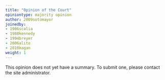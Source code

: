 ```yaml
---
title: "Opinion of the Court"
opiniontype: majority opinion
author: 2009sotomayor
joinedby:
- 1986scalia
- 1988kennedy
- 1994breyer
- 2006alito
- 2010kagan
weight: 1
---
```

This opinion does not yet have a summary. To submit one, please contact the site administrator.